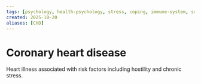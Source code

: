 ```yaml
---
tags: [psychology, health-psychology, stress, coping, immune-system, social-support, personality]
created: 2025-10-20
aliases: [CHD]
---
```

# Coronary heart disease

Heart illness associated with risk factors including hostility and chronic stress.
